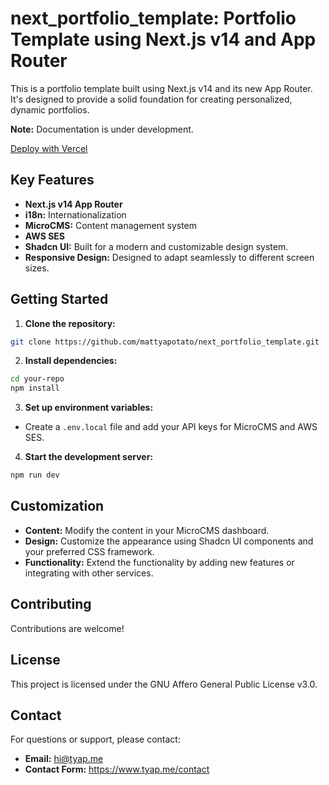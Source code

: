 # next_portfolio_template: Portfolio Template using Next.js v14 and App Router

This is a portfolio template built using Next.js v14 and its new App Router. It's designed to provide a solid foundation for creating personalized, dynamic portfolios.

**Note:** Documentation is under development.

[Deploy with Vercel](https://vercel.com/import?s=https://github.com/mattyapotato/next_portfolio_template)

## Key Features

* **Next.js v14 App Router**
* **i18n:** Internationalization
* **MicroCMS:** Content management system
* **AWS SES**
* **Shadcn UI:** Built for a modern and customizable design system.
* **Responsive Design:** Designed to adapt seamlessly to different screen sizes.

## Getting Started

1. **Clone the repository:**

```bash
git clone https://github.com/mattyapotato/next_portfolio_template.git
```

2. **Install dependencies:**

```bash
cd your-repo
npm install
```

3. **Set up environment variables:**

* Create a `.env.local` file and add your API keys for MicroCMS and AWS SES.

4. **Start the development server:**

```bash
npm run dev
```

## Customization

* **Content:** Modify the content in your MicroCMS dashboard.
* **Design:** Customize the appearance using Shadcn UI components and your preferred CSS framework.
* **Functionality:** Extend the functionality by adding new features or integrating with other services.

## Contributing

Contributions are welcome!

## License

This project is licensed under the GNU Affero General Public License v3.0.

## Contact

For questions or support, please contact:

* **Email:** hi@tyap.me
* **Contact Form:** https://www.tyap.me/contact